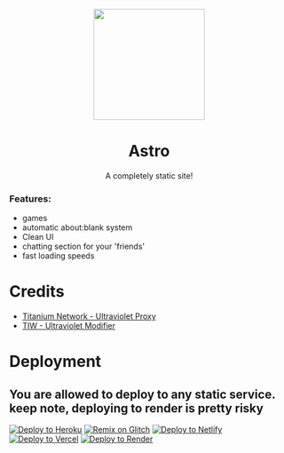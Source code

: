 <p align="center"><img src="https://raw.githubusercontent.com/GalacticNetwork/astro-static/main/static/astro.png" height="200">
</p>

<h1 align="center"><strong>Astro</strong></h1>
<p align="center">A completely static site!</p>

### Features:
- games
- automatic about:blank system
- Clean UI
- chatting section for your 'friends'
- fast loading speeds
# Credits
- <a href="//github.com/titaniumnetwork-dev/Ultraviolet">Titanium Network - Ultraviolet Proxy</a>
- <a href="//github.com/TheTIW/UV-Static">TIW - Ultraviolet Modifier</a>
# Deployment
## You are allowed to deploy to any static service. keep note, deploying to render is pretty risky
<a target="_blank" href="https://heroku.com/deploy/?template=https://github.com/GalacticNetwork/astro-static"><img alt="Deploy to Heroku" src="https://binbashbanana.github.io/deploy-buttons/buttons/remade/heroku.svg"></a>
<a target="_blank" href="https://glitch.com/edit/#!/import/git?url=https://github.com/GalacticNetwork/astro-static"><img alt="Remix on Glitch" src="https://binbashbanana.github.io/deploy-buttons/buttons/remade/glitch.svg"></a>
<a target="_blank" href="https://app.netlify.com/start/deploy?repository=https://github.com/GalacticNetwork/astro-static"><img alt="Deploy to Netlify" src="https://binbashbanana.github.io/deploy-buttons/buttons/remade/netlify.svg"></a>
<a target="_blank" href="https://vercel.com/new/clone?repository-url=https://github.com/GalacticNetwork/astro-static"><img alt="Deploy to Vercel" src="https://binbashbanana.github.io/deploy-buttons/buttons/remade/vercel.svg"></a>
<a target="_blank" href="https://render.com/deploy?repo=https://github.com/GalacticNetwork/astro-static"><img alt="Deploy to Render" src="https://binbashbanana.github.io/deploy-buttons/buttons/remade/render.svg"></a>

